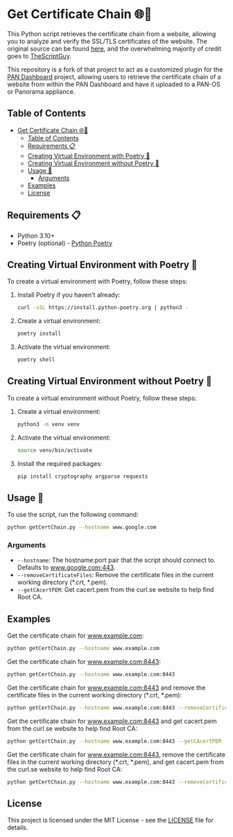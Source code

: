 # Get Certificate Chain 🌐🔐

This Python script retrieves the certificate chain from a website, allowing you to analyze and verify the SSL/TLS certificates of the website. The original source can be found [here](https://github.com/TheScriptGuy/getCertificateChain), and the overwhelming majority of credit goes to [TheScriptGuy](https://github.com/TheScriptGuy).

This repository is a fork of that project to act as a customized plugin for the [PAN Dashboard](https://github.com/cdot65/pan-dashboard/) project, allowing users to retrieve the certificate chain of a website from within the PAN Dashboard and have it uploaded to a PAN-OS or Panorama appliance.

## Table of Contents

- [Get Certificate Chain 🌐🔐](#get-certificate-chain-)
  - [Table of Contents](#table-of-contents)
  - [Requirements 📋](#requirements-)
  - [Creating Virtual Environment with Poetry 🌱](#creating-virtual-environment-with-poetry-)
  - [Creating Virtual Environment without Poetry 🌱](#creating-virtual-environment-without-poetry-)
  - [Usage 🚀](#usage-)
    - [Arguments](#arguments)
  - [Examples](#examples)
  - [License](#license)

## Requirements 📋

- Python 3.10+
- Poetry (optional) - [Python Poetry](https://python-poetry.org/docs/)

## Creating Virtual Environment with Poetry 🌱

To create a virtual environment with Poetry, follow these steps:

1. Install Poetry if you haven't already:

    ```bash
    curl -sSL https://install.python-poetry.org | python3 -
    ```

2. Create a virtual environment:

    ```bash
    poetry install
    ```

3. Activate the virtual environment:

    ```bash
    poetry shell
    ```

## Creating Virtual Environment without Poetry 🌱

To create a virtual environment without Poetry, follow these steps:

1. Create a virtual environment:

    ```bash
    python3 -m venv venv
    ```

2. Activate the virtual environment:

    ```bash
    source venv/bin/activate
    ```

3. Install the required packages:

    ```bash
    pip install cryptography argparse requests
    ```

## Usage 🚀

To use the script, run the following command:

```bash
python getCertChain.py --hostname www.google.com
```

### Arguments

- `--hostname`: The hostname:port pair that the script should connect to. Defaults to www.google.com:443.
- `--removeCertificateFiles`: Remove the certificate files in the current working directory (*.crt, *.pem).
- `--getCAcertPEM`: Get cacert.pem from the curl.se website to help find Root CA.

## Examples

Get the certificate chain for www.example.com:

```bash
python getCertChain.py --hostname www.example.com
```

Get the certificate chain for www.example.com:8443:

```bash
python getCertChain.py --hostname www.example.com:8443
```

Get the certificate chain for www.example.com:8443 and remove the certificate files in the current working directory (*.crt, *.pem):

```bash
python getCertChain.py --hostname www.example.com:8443 --removeCertificateFiles
```

Get the certificate chain for www.example.com:8443 and get cacert.pem from the curl.se website to help find Root CA:

```bash
python getCertChain.py --hostname www.example.com:8443 --getCAcertPEM
```

Get the certificate chain for www.example.com:8443, remove the certificate files in the current working directory (*.crt, *.pem), and get cacert.pem from the curl.se website to help find Root CA:

```bash
python getCertChain.py --hostname www.example.com:8443 --removeCertificateFiles --getCAcertPEM
```

## License

This project is licensed under the MIT License - see the [LICENSE](LICENSE) file for details.
